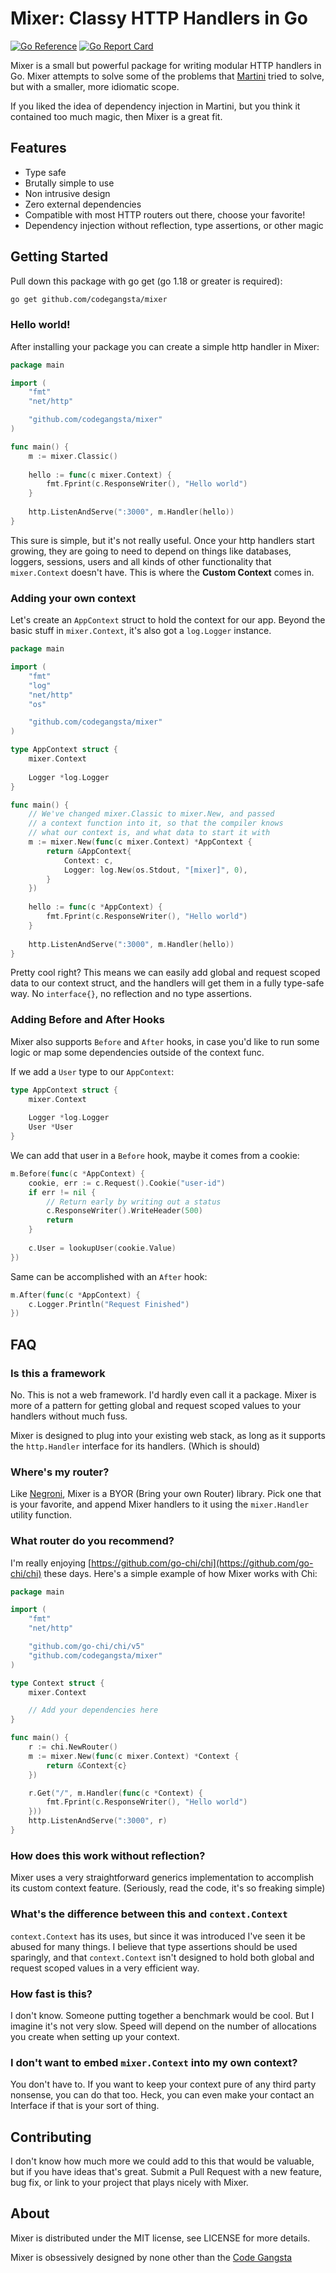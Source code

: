 # Mixer: Classy HTTP Handlers in Go

[![Go Reference](https://pkg.go.dev/badge/github.com/codegangsta/mixer.svg)](https://pkg.go.dev/github.com/codegangsta/mixer)
[![Go Report Card](https://goreportcard.com/badge/github.com/codegangsta/mixer)](https://goreportcard.com/report/github.com/codegangsta/mixer)

Mixer is a small but powerful package for writing modular HTTP handlers in Go.
Mixer attempts to solve some of the problems that
[Martini](https://github.com/go-martini/martini) tried to solve, but with a
smaller, more idiomatic scope.

If you liked the idea of dependency injection in Martini, but you think it contained too much magic, then Mixer is a great fit.


## Features

* Type safe
* Brutally simple to use
* Non intrusive design
* Zero external dependencies
* Compatible with most HTTP routers out there, choose your favorite!
* Dependency injection without reflection, type assertions, or other magic


## Getting Started

Pull down this package with go get (go 1.18 or greater is required):

```sh
go get github.com/codegangsta/mixer
```


### Hello world!

After installing your package you can create a simple http handler in Mixer:

```go
package main

import (
    "fmt"
    "net/http"

    "github.com/codegangsta/mixer"
)

func main() {
    m := mixer.Classic()
    
    hello := func(c mixer.Context) {
        fmt.Fprint(c.ResponseWriter(), "Hello world")
    }
    
    http.ListenAndServe(":3000", m.Handler(hello))
}
```

This sure is simple, but it's not really useful. Once your http handlers start
growing, they are going to need to depend on things like databases, loggers,
sessions, users and all kinds of other functionality that `mixer.Context`
doesn't have. This is where the **Custom Context** comes in.


### Adding your own context

Let's create an `AppContext` struct to hold the context for our app. Beyond the basic stuff in `mixer.Context`, it's also got a `log.Logger` instance.

```go
package main

import (
    "fmt"
    "log"
    "net/http"
    "os"

    "github.com/codegangsta/mixer"
)

type AppContext struct {
    mixer.Context
    
    Logger *log.Logger
}

func main() {
    // We've changed mixer.Classic to mixer.New, and passed
    // a context function into it, so that the compiler knows
    // what our context is, and what data to start it with
    m := mixer.New(func(c mixer.Context) *AppContext {
        return &AppContext{
            Context: c,
            Logger: log.New(os.Stdout, "[mixer]", 0),
        }
    })
    
    hello := func(c *AppContext) {
        fmt.Fprint(c.ResponseWriter(), "Hello world")
    }
    
    http.ListenAndServe(":3000", m.Handler(hello))
}
```

Pretty cool right? This means we can easily add global and request scoped data
to our context struct, and the handlers will get them in a fully type-safe way.
No `interface{}`, no reflection and no type assertions.


### Adding Before and After Hooks

Mixer also supports `Before` and `After` hooks, in case you'd like to run some
logic or map some dependencies outside of the context func.

If we add a `User` type to our `AppContext`:

```go
type AppContext struct {
    mixer.Context
    
    Logger *log.Logger
    User *User
}
```

We can add that user in a `Before` hook, maybe it comes from a cookie:

```go
m.Before(func(c *AppContext) {
    cookie, err := c.Request().Cookie("user-id")
    if err != nil {
        // Return early by writing out a status
        c.ResponseWriter().WriteHeader(500)
        return
    }
    
    c.User = lookupUser(cookie.Value)
})
```

Same can be accomplished with an `After` hook:

```go
m.After(func(c *AppContext) {
    c.Logger.Println("Request Finished")
})
```


## FAQ

### Is this a framework

No. This is not a web framework. I'd hardly even call it a package. Mixer is
more of a pattern for getting global and request scoped values to your handlers without much fuss.

Mixer is designed to plug into your existing web stack, as long as it supports
the `http.Handler` interface for its handlers. (Which is should)


### Where's my router?

Like [Negroni](https://github.com/codegangsta/negroni), Mixer is a BYOR (Bring
your own Router) library. Pick one that is your favorite, and append Mixer
handlers to it using the `mixer.Handler` utility function.


### What router do you recommend?

I'm really enjoying [https://github.com/go-chi/chi](https://github.com/go-chi/chi) these days. Here's a simple example of how Mixer works with Chi:

```go
package main

import (
    "fmt"
    "net/http"

    "github.com/go-chi/chi/v5"
    "github.com/codegangsta/mixer"
)

type Context struct {
    mixer.Context

    // Add your dependencies here
}

func main() {
    r := chi.NewRouter()
    m := mixer.New(func(c mixer.Context) *Context {
        return &Context{c}
    })

    r.Get("/", m.Handler(func(c *Context) {
        fmt.Fprint(c.ResponseWriter(), "Hello world")
    }))
    http.ListenAndServe(":3000", r)
}

```


### How does this work without reflection?

Mixer uses a very straightforward generics implementation to accomplish its
custom context feature. (Seriously, read the code, it's so freaking simple)


### What's the difference between this and `context.Context`

`context.Context` has its uses, but since it was introduced I've seen it be
abused for many things. I believe that type assertions should be used
sparingly, and that `context.Context` isn't designed to hold both global and
request scoped values in a very efficient way.


### How fast is this?

I don't know. Someone putting together a benchmark would be cool. But I imagine
it's not very slow. Speed will depend on the number of allocations you create
when setting up your context.


### I don't want to embed `mixer.Context` into my own context?

You don't have to. If you want to keep your context pure of any third party
nonsense, you can do that too. Heck, you can even make your contact an
Interface if that is your sort of thing.


## Contributing

I don't know how much more we could add to this that would be valuable, but if you have ideas that's great. Submit a Pull Request with a new feature, bug fix, or link to your project that plays nicely with Mixer.

## About

Mixer is distributed under the MIT license, see LICENSE for more details.

Mixer is obsessively designed by none other than the [Code Gangsta](https://github.com/codegangsta)

